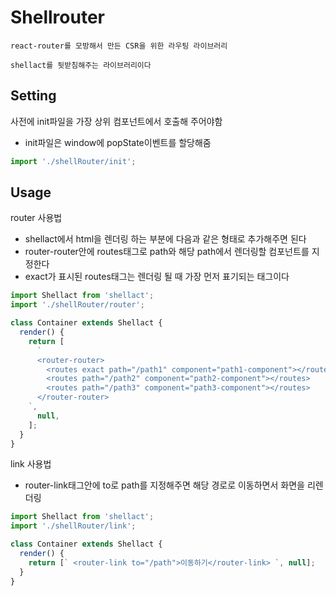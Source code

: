 # Shellrouter

`react-router를 모방해서 만든 CSR을 위한 라우팅 라이브러리`

`shellact를 뒷받침해주는 라이브러리이다`

## Setting

사전에 init파일을 가장 상위 컴포넌트에서 호출해 주어야함

- init파일은 window에 popState이벤트를 할당해줌

```javascript
import './shellRouter/init';
```

## Usage

router 사용법

- shellact에서 html을 렌더링 하는 부분에 다음과 같은 형태로 추가해주면 된다
- router-router안에 routes태그로 path와 해당 path에서 렌더링할 컴포넌트를 지정한다
- exact가 표시된 routes태그는 렌더링 될 때 가장 먼저 표기되는 태그이다

```javascript
import Shellact from 'shellact';
import './shellRouter/router';

class Container extends Shellact {
  render() {
    return [
      `
      <router-router>
        <routes exact path="/path1" component="path1-component"></routes>
        <routes path="/path2" component="path2-component"></routes>
        <routes path="/path3" component="path3-component"></routes>
      </router-router>
    `,
      null,
    ];
  }
}
```

link 사용법

- router-link태그안에 to로 path를 지정해주면 해당 경로로 이동하면서 화면을 리렌더링

```javascript
import Shellact from 'shellact';
import './shellRouter/link';

class Container extends Shellact {
  render() {
    return [` <router-link to="/path">이동하기</router-link> `, null];
  }
}
```
